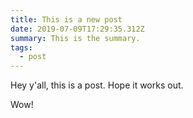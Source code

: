 ```yaml
---
title: This is a new post
date: 2019-07-09T17:29:35.312Z
summary: This is the summary.
tags:
  - post
---
```

Hey y'all, this is a post. Hope it works out.

Wow!
